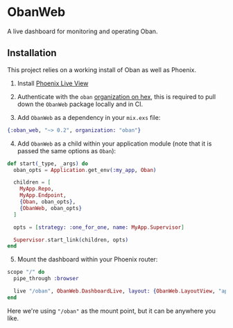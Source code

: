 # ObanWeb

A live dashboard for monitoring and operating Oban.

## Installation

This project relies on a working install of Oban as well as Phoenix.

1. Install [Phoenix Live View][plv]

2. Authenticate with the `oban` [organization on hex][hpm], this is required to pull down the
   `ObanWeb` package locally and in CI.

3. Add `ObanWeb` as a dependency in your `mix.exs` file:

  ```elixir
  {:oban_web, "~> 0.2", organization: "oban"}
  ```
4. Add `ObanWeb` as a child within your application module (note that it is passed the same
   options as `Oban`):

  ```elixir
  def start(_type, _args) do
    oban_opts = Application.get_env(:my_app, Oban)

    children = [
      MyApp.Repo,
      MyApp.Endpoint,
      {Oban, oban_opts},
      {ObanWeb, oban_opts}
    ]

    opts = [strategy: :one_for_one, name: MyApp.Supervisor]

    Supervisor.start_link(children, opts)
  end
  ```
5. Mount the dashboard within your Phoenix router:

  ```elixir
  scope "/" do
    pipe_through :browser

    live "/oban", ObanWeb.DashboardLive, layout: {ObanWeb.LayoutView, "app.html"}
  end
  ```

  Here we're using `"/oban"` as the mount point, but it can be anywhere you like.

[plv]: https://github.com/phoenixframework/phoenix_live_view#installation
[hpm]: https://hex.pm/docs/private#authenticating-on-ci-and-build-servers
